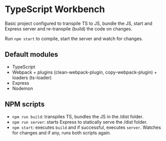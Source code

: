 # TypeScript Workbench

Basic project configured to transpile TS to JS, bundle the JS, start and Express server and re-transpile (build) the code on changes.

Run ```npm start``` to compile, start the server and watch for changes.

## Default modules
- TypeScript
- Webpack + plugins (clean-webpack-plugin, copy-webpack-plugin) + loaders (ts-loader)
- Express
- Nodemon

## NPM scripts
- ```npm run build```: transpiles TS, bundles the JS in the /dist folder.
- ```npm run server```: starts Express to statically serve the /dist folder.
- ```npm start```: executes ```build``` and if successful, executes ```server```. Watches for changes and if any, runs both scripts again.
